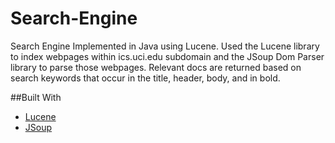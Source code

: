 # Search-Engine
Search Engine Implemented in Java using Lucene. Used the Lucene library to index webpages within ics.uci.edu subdomain and the JSoup Dom Parser library to parse those webpages. Relevant docs are returned based on search keywords that occur in the title, header, body, and in bold.

##Built With

* [Lucene](https://lucene.apache.org/)
* [JSoup](https://jsoup.org/)
